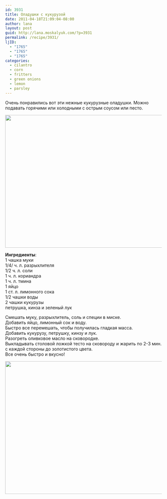 ```yaml
---
id: 3931
title: Оладушки с кукурузой
date: 2011-04-18T21:09:04-08:00
author: lana
layout: post
guid: http://lana.moskalyuk.com/?p=3931
permalink: /recipe/3931/
ljID:
  - "1765"
  - "1765"
  - "1765"
categories:
  - cilantro
  - corn
  - fritters
  - green onions
  - lemon
  - parsley
---
```

Очень понравились вот эти нежные кукурузные оладушки. Можно подавать горячими или холодными с острым соусом или песто.

<img loading="lazy" class="alignnone" title="corn fritters" src="http://farm6.static.flickr.com/5024/5633741768_aec3a88976_z.jpg" alt="" width="640" height="427" /> 

**Ингредиенты**:  
1 чашка муки  
1/4/ ч. л. разрыхлителя  
1/2 ч. л. соли  
1 ч. л. кориандра  
1 ч. л. тмина  
1 яйцо  
1 ст. л. лимонного сока  
1/2 чашки воды  
2 чашки кукурузы  
петрушка, кинза и зеленый лук

Смешать муку, разрыхлитель, соль и специи в миске.  
Добавить яйцо, лимонный сок и воду.  
Быстро все перемешать, чтобы получилась гладкая масса.  
Добавить кукурузу, петрушку, кинзу и лук.  
Разогреть оливковое масло на сковородке.  
Выкладывать столовой ложкой тесто на сковороду и жарить по 2-3 мин. с каждой стороны до золотистого цвета.  
Все очень быстро и вкусно!

<img loading="lazy" class="alignnone" title="corn fritters" src="http://farm6.static.flickr.com/5223/5633738058_1139aa5bda_z.jpg" alt="" width="640" height="427" />